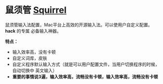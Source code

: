 # 鼠须管 [Squirrel](http://rime.im/)

鼠须管输入法配置，Mac平台上高效的开源输入法。可以使用户自定义配置。__hack__ 的专属 必备输入神器。

__特点：__

* 输入效率高，没有卡顿
* 自定义词库，皮肤
* 自定义程序默认输入方式（就是可以用户配置文件，当用户切换程序的时候，自动切换中 英文输入）
* __重要的事情说3遍，输入效率高，流畅没有卡顿，输入效率高，流畅没有卡顿__
